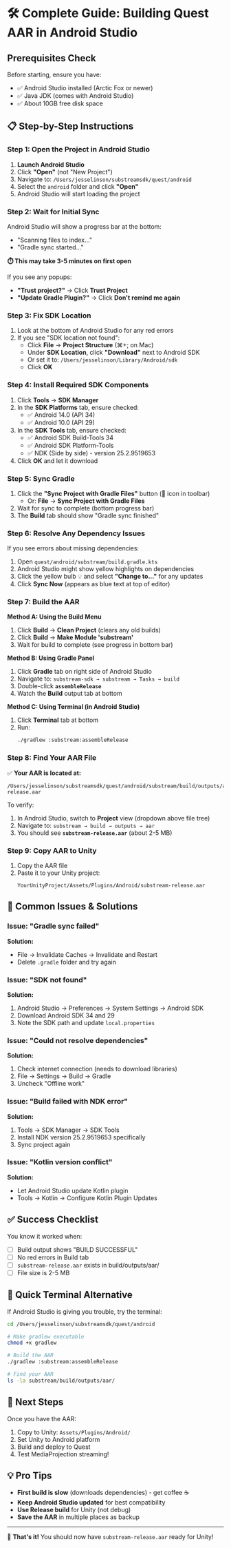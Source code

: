 # 🛠️ Complete Guide: Building Quest AAR in Android Studio

## Prerequisites Check

Before starting, ensure you have:
- ✅ Android Studio installed (Arctic Fox or newer)
- ✅ Java JDK (comes with Android Studio)
- ✅ About 10GB free disk space

## 📋 Step-by-Step Instructions

### Step 1: Open the Project in Android Studio

1. **Launch Android Studio**
2. Click **"Open"** (not "New Project")
3. Navigate to: `/Users/jesselinson/substreamsdk/quest/android`
4. Select the `android` folder and click **"Open"**
5. Android Studio will start loading the project

### Step 2: Wait for Initial Sync

Android Studio will show a progress bar at the bottom:
- "Scanning files to index..." 
- "Gradle sync started..."

**⏱️ This may take 3-5 minutes on first open**

If you see any popups:
- **"Trust project?"** → Click **Trust Project**
- **"Update Gradle Plugin?"** → Click **Don't remind me again**

### Step 3: Fix SDK Location

1. Look at the bottom of Android Studio for any red errors
2. If you see "SDK location not found":
   - Click **File** → **Project Structure** (⌘+; on Mac)
   - Under **SDK Location**, click **"Download"** next to Android SDK
   - Or set it to: `/Users/jesselinson/Library/Android/sdk`
   - Click **OK**

### Step 4: Install Required SDK Components

1. Click **Tools** → **SDK Manager**
2. In the **SDK Platforms** tab, ensure checked:
   - ✅ Android 14.0 (API 34)
   - ✅ Android 10.0 (API 29)
3. In the **SDK Tools** tab, ensure checked:
   - ✅ Android SDK Build-Tools 34
   - ✅ Android SDK Platform-Tools
   - ✅ NDK (Side by side) - version 25.2.9519653
4. Click **OK** and let it download

### Step 5: Sync Gradle

1. Click the **"Sync Project with Gradle Files"** button (🔄 icon in toolbar)
   - Or: **File** → **Sync Project with Gradle Files**
2. Wait for sync to complete (bottom progress bar)
3. The **Build** tab should show "Gradle sync finished"

### Step 6: Resolve Any Dependency Issues

If you see errors about missing dependencies:

1. Open `quest/android/substream/build.gradle.kts`
2. Android Studio might show yellow highlights on dependencies
3. Click the yellow bulb 💡 and select **"Change to..."** for any updates
4. Click **Sync Now** (appears as blue text at top of editor)

### Step 7: Build the AAR

**Method A: Using the Build Menu**
1. Click **Build** → **Clean Project** (clears any old builds)
2. Click **Build** → **Make Module 'substream'**
3. Wait for build to complete (see progress in bottom bar)

**Method B: Using Gradle Panel**
1. Click **Gradle** tab on right side of Android Studio
2. Navigate to: `substream-sdk → substream → Tasks → build`
3. Double-click **`assembleRelease`**
4. Watch the **Build** output tab at bottom

**Method C: Using Terminal (in Android Studio)**
1. Click **Terminal** tab at bottom
2. Run:
   ```bash
   ./gradlew :substream:assembleRelease
   ```

### Step 8: Find Your AAR File

✅ **Your AAR is located at:**
```
/Users/jesselinson/substreamsdk/quest/android/substream/build/outputs/aar/substream-release.aar
```

To verify:
1. In Android Studio, switch to **Project** view (dropdown above file tree)
2. Navigate to: `substream → build → outputs → aar`
3. You should see **`substream-release.aar`** (about 2-5 MB)

### Step 9: Copy AAR to Unity

1. Copy the AAR file
2. Paste it to your Unity project:
   ```
   YourUnityProject/Assets/Plugins/Android/substream-release.aar
   ```

## 🚨 Common Issues & Solutions

### Issue: "Gradle sync failed"
**Solution:**
- File → Invalidate Caches → Invalidate and Restart
- Delete `.gradle` folder and try again

### Issue: "SDK not found"
**Solution:**
1. Android Studio → Preferences → System Settings → Android SDK
2. Download Android SDK 34 and 29
3. Note the SDK path and update `local.properties`

### Issue: "Could not resolve dependencies"
**Solution:**
1. Check internet connection (needs to download libraries)
2. File → Settings → Build → Gradle
3. Uncheck "Offline work"

### Issue: "Build failed with NDK error"
**Solution:**
1. Tools → SDK Manager → SDK Tools
2. Install NDK version 25.2.9519653 specifically
3. Sync project again

### Issue: "Kotlin version conflict"
**Solution:**
- Let Android Studio update Kotlin plugin
- Tools → Kotlin → Configure Kotlin Plugin Updates

## ✅ Success Checklist

You know it worked when:
- [ ] Build output shows "BUILD SUCCESSFUL"
- [ ] No red errors in Build tab
- [ ] `substream-release.aar` exists in build/outputs/aar/
- [ ] File size is 2-5 MB

## 🎯 Quick Terminal Alternative

If Android Studio is giving you trouble, try the terminal:

```bash
cd /Users/jesselinson/substreamsdk/quest/android

# Make gradlew executable
chmod +x gradlew

# Build the AAR
./gradlew :substream:assembleRelease

# Find your AAR
ls -la substream/build/outputs/aar/
```

## 📱 Next Steps

Once you have the AAR:
1. Copy to Unity: `Assets/Plugins/Android/`
2. Set Unity to Android platform
3. Build and deploy to Quest
4. Test MediaProjection streaming!

## 💡 Pro Tips

- **First build is slow** (downloads dependencies) - get coffee ☕
- **Keep Android Studio updated** for best compatibility
- **Use Release build** for Unity (not debug)
- **Save the AAR** in multiple places as backup

---

🎉 **That's it!** You should now have `substream-release.aar` ready for Unity!
